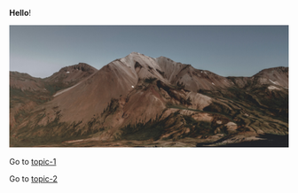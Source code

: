 **Hello**!

![](images/mountain.jpg ':class=banner-image')

Go to [topic-1](topic-1.md)

Go to [topic-2](my-folder/topic-2.md)
